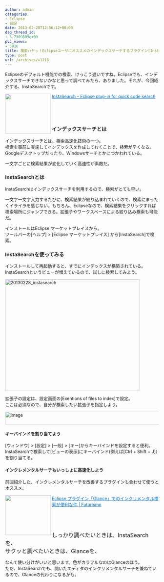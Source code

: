 ```yaml
---
author: admin
categories:
- Eclipse
- 日記
date: 2013-02-28T12:56:12+00:00
dsq_thread_id:
- 3.7309809e+09
pvc_views:
- 5816
title: 検索ハヤッ！Eclipseユーザにオススメのインデックスサーチするプラグイン[InstaSearch]の紹介
type: post
url: /archives/=1218
---
```


Eclipseのデフォルト機能での検索、けっこう遅いですね。Eclipseでも、インデックスサーチできないかなと思って調べてみたら、ありました。それが、今回紹介する、InstaSearchです。

<a href="https://code.inf.unibz.it/projects/instasearch/" target="_blank"><img class="alignleft" border="0" alt="" align="left" src="https://capture.heartrails.com/150x130/shadow?https://code.inf.unibz.it/projects/instasearch/" width="150" height="130" /></a> <a style="color: #0070c5" href="https://code.inf.unibz.it/projects/instasearch/" target="_blank">InstaSearch &#8211; Eclipse plug-in for quick code search</a>  <img border="0" alt="" src="https://b.hatena.ne.jp/entry/image/https://code.inf.unibz.it/projects/instasearch/" />

&#160;

&#160;

### インデックスサーチとは

インデックスサーチとは、検索高速化技術の一つ。   
検索を事前に実施してインデックスを作成しておくことで、検索が早くなる。   
Googleデスクトップだったり、Windowsサーチとかにつかわれている。

一文字ごとに検索結果が変化していく高速性が素敵だ。

### InstaSearchとは

InstaSearchはインデックスサーチを利用するので、検索がとても早い。

一文字一文字入力するたびに、検索結果が絞り込まれていくので、検索にまったくイライラを感じない。もちろん、Eclipseなので、検索結果をクリックすれば検索場所にジャンプできる。拡張子やワークスベースによる絞り込み検索も可能だ。

インストールはEclipse マーケットプレイスから。   
ツールバーの[ヘルプ] > [Eclipse マーケットプレイス] から[InstaSearch]で検索。

### InstaSearchを使ってみる

インストールして再起動すると、すでにインデックスが構築されている。   
InstaSearchというビューが増えているので、試しに検索してみよう。

[<img style="background-image: none; border-bottom: 0px; border-left: 0px; padding-left: 0px; padding-right: 0px; display: inline; border-top: 0px; border-right: 0px; padding-top: 0px" title="20130228_instasearch" border="0" alt="20130228_instasearch" src="https://hmi-me.ciao.jp/wordpress/wp-content/uploads/20130228_instasearch_thumb.png" width="440" height="364" />][1]

拡張子の設定は、設定画面の[Exentions of files to index]で設定。   
ここは必須なので、自分が検索したい拡張子を指定しよう。

[<img style="background-image: none; border-bottom: 0px; border-left: 0px; padding-left: 0px; padding-right: 0px; display: inline; border-top: 0px; border-right: 0px; padding-top: 0px" title="image" border="0" alt="image" src="https://hmi-me.ciao.jp/wordpress/wp-content/uploads/image_thumb90.png" width="561" height="41" />][2]

#### キーバインドを割り当てよう

[ウィンドウ] > [設定] > [一般] > [キー]からキーバインドを設定すると便利。   
InstaSearchで検索して[ビューの表示]にキーバインド(例えば[Ctrl + Shift + J]）を割り当てる。

#### インクレメンタルサーチもいっしょに高速化しよう

前回紹介した、インクレメンタルサーチを改善するプラグインも合わせて使うとオススメ。

<a href="https://futurismo.biz/archives/1209" target="_blank"><img class="alignleft" border="0" alt="" align="left" src="https://capture.heartrails.com/150x130/shadow?https://futurismo.biz/archives/1209" width="150" height="130" /></a> <a style="color: #0070c5" href="https://futurismo.biz/archives/1209" target="_blank">Eclipse プラグイン「Glance」でのインクリメンタル検索が便利な件 | Futurismo</a>  <img border="0" alt="" src="https://b.hatena.ne.jp/entry/image/https://futurismo.biz/archives/1209" />

&#160;

&#160;

<font size="4">しっかり調べたいときは、InstaSearchを、 <br />サクッと調べたいときは、Glanceを、</font>

なんて使い分けがいいと思います。色がカラフルなのはGlanceのほう。   
ただ、InstaSearchでも、開いたエディタのインクリメンタルサーチを兼ねているので、Glanceの代わりになるかも。

 [1]: https://hmi-me.ciao.jp/wordpress/wp-content/uploads/20130228_instasearch.png
 [2]: https://hmi-me.ciao.jp/wordpress/wp-content/uploads/image90.png